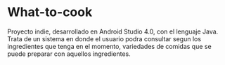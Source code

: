 # What-to-cook
Proyecto indie, desarrollado en Android Studio 4.0, con el lenguaje Java. Trata de un sistema en donde el usuario podra consultar segun los ingredientes que tenga en el momento, variedades de comidas que se puede preparar con aquellos ingredientes.
